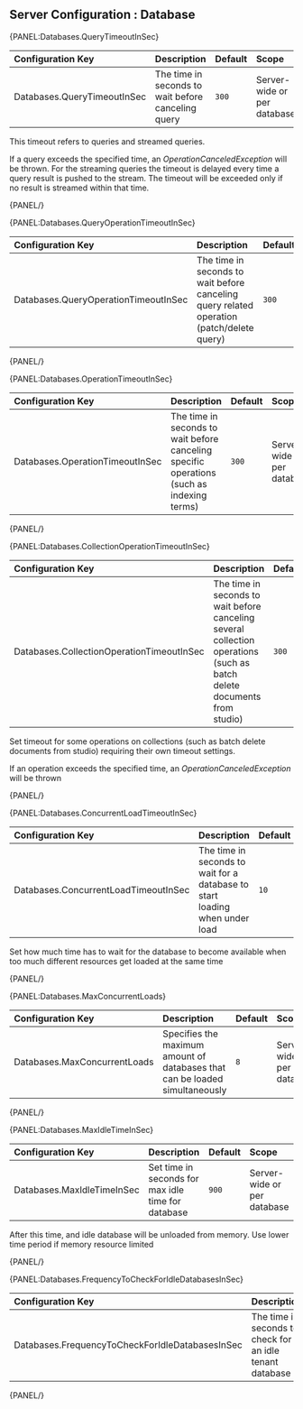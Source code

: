 ## Server Configuration : Database

{PANEL:Databases.QueryTimeoutInSec}

| Configuration Key | Description | Default | Scope |
|:------------------|:------------|:--------|:------|
| Databases.QueryTimeoutInSec | The time in seconds to wait before canceling query | `300` | Server-wide or per database |

This timeout refers to queries and streamed queries.

If a query exceeds the specified time, an *OperationCanceledException* will be thrown. For the streaming queries the timeout is delayed every time a
query result is pushed to the stream. The timeout will be exceeded only if no result is streamed within that time.

{PANEL/}

{PANEL:Databases.QueryOperationTimeoutInSec}

| Configuration Key | Description | Default | Scope |
|:------------------|:------------|:--------|:------|
| Databases.QueryOperationTimeoutInSec | The time in seconds to wait before canceling query related operation (patch/delete query) | `300` | Server-wide or per database |

{PANEL/}

{PANEL:Databases.OperationTimeoutInSec}

| Configuration Key | Description | Default | Scope |
|:------------------|:------------|:--------|:------|
| Databases.OperationTimeoutInSec | The time in seconds to wait before canceling specific operations (such as indexing terms) | `300` | Server-wide or per database |

{PANEL/}

{PANEL:Databases.CollectionOperationTimeoutInSec}

| Configuration Key | Description | Default | Scope |
|:------------------|:------------|:--------|:------|
| Databases.CollectionOperationTimeoutInSec | The time in seconds to wait before canceling several collection operations (such as batch delete documents from studio) | `300` | Server-wide or per database |

Set timeout for some operations on collections (such as batch delete documents from studio) requiring their own timeout settings.

If an operation exceeds the specified time, an *OperationCanceledException* will be thrown

{PANEL/}

{PANEL:Databases.ConcurrentLoadTimeoutInSec}

| Configuration Key | Description | Default | Scope |
|:------------------|:------------|:--------|:------|
| Databases.ConcurrentLoadTimeoutInSec | The time in seconds to wait for a database to start loading when under load | `10` | Server-wide or per database |

Set how much time has to wait for the database to become available when too much different resources get loaded at the same time

{PANEL/}

{PANEL:Databases.MaxConcurrentLoads}

| Configuration Key | Description | Default | Scope |
|:------------------|:------------|:--------|:------|
| Databases.MaxConcurrentLoads | Specifies the maximum amount of databases that can be loaded simultaneously | `8` | Server-wide or per database |

{PANEL/}

{PANEL:Databases.MaxIdleTimeInSec}

| Configuration Key | Description | Default | Scope |
|:------------------|:------------|:--------|:------|
| Databases.MaxIdleTimeInSec | Set time in seconds for max idle time for database | `900` | Server-wide or per database |

After this time, and idle database will be unloaded from memory. Use lower time period if memory resource limited

{PANEL/}

{PANEL:Databases.FrequencyToCheckForIdleDatabasesInSec}

| Configuration Key | Description | Default | Scope |
|:------------------|:------------|:--------|:------|
| Databases.FrequencyToCheckForIdleDatabasesInSec | The time in seconds to check for an idle tenant database | `60` | Server-wide or per database |

{PANEL/}

